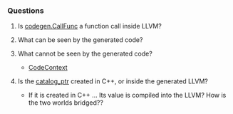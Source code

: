### Questions

1. Is [codegen.CallFunc](https://github.com/tq5124/peloton-1/blob/codegen/src/codegen/table_scan_translator.cpp#L68) a function call inside LLVM?

2. What can be seen by the generated code?

3. What cannot be seen by the generated code?
    * [CodeContext](https://github.com/tq5124/peloton-1/blob/codegen/src/include/codegen/code_context.h)

4. Is the [catalog_ptr](https://github.com/tq5124/peloton-1/blob/codegen/src/codegen/table_scan_translator.cpp#L66) created in C++, or inside the generated LLVM?
    * If it is created in C++ ... Its value is compiled into the LLVM? How is the two worlds bridged??
